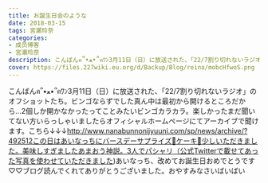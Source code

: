 ```yaml
---
title: お誕生日会のような
date: 2018-03-15
tags: 宮瀬玲奈
categories: 
- 成员博客
- 宮瀬玲奈
description: こんばんฅ՞•ﻌ•՞ฅﾜﾝ3月11日（日）に放送された、「22/7割り切れないラジオ」のオフショットたち。ビンゴならずでした真ん中は最初から開けるところだから...2個しか開かなかったってことみたいビンゴカラカラ。楽...
cover: https://files.227wiki.eu.org/d/Backup/Blog/reina/mobcHfwoS.png 
---
```


こんばんฅ՞•ﻌ•՞ฅﾜﾝ3月11日（日）に放送された、「22/7割り切れないラジオ」のオフショットたち。ビンゴならずでした真ん中は最初から開けるところだから...2個しか開かなかったってことみたいビンゴカラカラ。楽しかったまだ聞いてない方いらっしゃいましたらオフィシャルホームページにてアーカイブで聞けます。こちら↓↓↓http://www.nanabunnonijyuuni.com/sp/news/archive/?492512この日はあいなっちにバースデーサプライズ🎂ケーキ🎂少しいただきました。美味しすぎましたあまおう神説。3人でパシャリ（公式Twitterで載せてあった写真を使わせていただきました)あいなっち、改めてお誕生日おめでとうです♡♡ブログ読んでくれてありがとうございました。おやすみなさいばいばい


